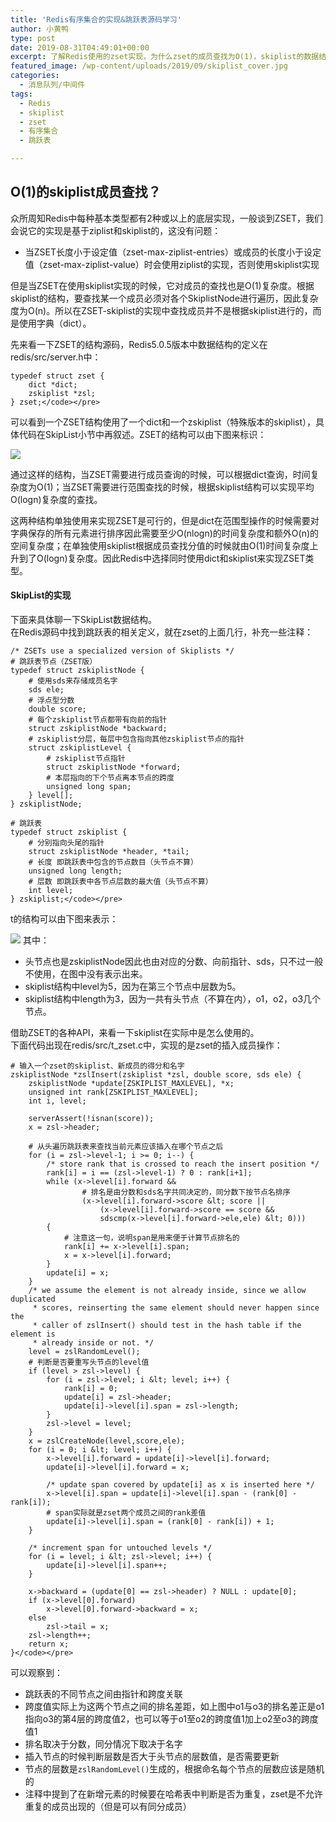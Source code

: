 ```yaml
---
title: 'Redis有序集合的实现&跳跃表源码学习'
author: 小黄鸭
type: post
date: 2019-08-31T04:49:01+00:00
excerpt: 了解Redis使用的zset实现，为什么zset的成员查找为O(1)，skiplist的数据结构和示例API源码
featured_image: /wp-content/uploads/2019/09/skiplist_cover.jpg
categories:
  - 消息队列/中间件
tags:
  - Redis
  - skiplist
  - zset
  - 有序集合
  - 跳跃表

---
```

## O(1)的skiplist成员查找？

众所周知Redis中每种基本类型都有2种或以上的底层实现，一般谈到ZSET，我们会说它的实现是基于ziplist和skiplist的，这没有问题：

  * 当ZSET长度小于设定值（zset-max-ziplist-entries）或成员的长度小于设定值（zset-max-ziplist-value）时会使用ziplist的实现，否则使用skiplist实现

但是当ZSET在使用skiplist实现的时候，它对成员的查找也是O(1)复杂度。根据skiplist的结构，要查找某一个成员必须对各个SkiplistNode进行遍历，因此复杂度为O(n)。所以在ZSET-skiplist的实现中查找成员并不是根据skiplist进行的，而是使用字典（dict）。

先来看一下ZSET的结构源码，Redis5.0.5版本中数据结构的定义在redis/src/server.h中：

```
typedef struct zset {
    dict *dict;
    zskiplist *zsl;
} zset;</code></pre>

```
可以看到一个ZSET结构使用了一个dict和一个zskiplist（特殊版本的skiplist），具体代码在SkipList小节中再叙述。ZSET的结构可以由下图来标识：

![](../2019/09/ZSET-skiplist.jpg)
  
通过这样的结构，当ZSET需要进行成员查询的时候，可以根据dict查询，时间复杂度为O(1)；当ZSET需要进行范围查找的时候，根据skiplist结构可以实现平均O(logn)复杂度的查找。

这两种结构单独使用来实现ZSET是可行的，但是dict在范围型操作的时候需要对字典保存的所有元素进行排序因此需要至少O(nlogn)的时间复杂度和额外O(n)的空间复杂度；在单独使用skiplist根据成员查找分值的时候就由O(1)时间复杂度上升到了O(logn)复杂度。因此Redis中选择同时使用dict和skiplist来实现ZSET类型。

#### SkipList的实现

下面来具体聊一下SkipList数据结构。  
在Redis源码中找到跳跃表的相关定义，就在zset的上面几行，补充一些注释：

```
/* ZSETs use a specialized version of Skiplists */
# 跳跃表节点（ZSET版）
typedef struct zskiplistNode {
    # 使用sds来存储成员名字
    sds ele;
    # 浮点型分数
    double score;
    # 每个zskiplist节点都带有向前的指针
    struct zskiplistNode *backward;
    # zskiplist分层，每层中包含指向其他zskiplist节点的指针
    struct zskiplistLevel {
        # zskiplist节点指针
        struct zskiplistNode *forward;
        # 本层指向的下个节点离本节点的跨度
        unsigned long span;
    } level[];
} zskiplistNode;

# 跳跃表
typedef struct zskiplist {
    # 分别指向头尾的指针
    struct zskiplistNode *header, *tail;
    # 长度 即跳跃表中包含的节点数目（头节点不算）
    unsigned long length;
    # 层数 即跳跃表中各节点层数的最大值（头节点不算）
    int level;
} zskiplist;</code></pre>

```
t的结构可以由下图来表示：

![](../2019/09/image-4.png)
其中：

  * 头节点也是zskiplistNode因此也由对应的分数、向前指针、sds，只不过一般不使用，在图中没有表示出来。
  * skiplist结构中level为5，因为在第三个节点中层数为5。
  * skiplist结构中length为3，因为一共有头节点（不算在内），o1，o2，o3几个节点。

借助ZSET的各种API，来看一下skiplist在实际中是怎么使用的。  
下面代码出现在redis/src/t_zset.c中，实现的是zset的插入成员操作：

```
# 输入一个zset的skiplist、新成员的得分和名字
zskiplistNode *zslInsert(zskiplist *zsl, double score, sds ele) {    
    zskiplistNode *update[ZSKIPLIST_MAXLEVEL], *x;
    unsigned int rank[ZSKIPLIST_MAXLEVEL];
    int i, level;

    serverAssert(!isnan(score));
    x = zsl->header;

    # 从头遍历跳跃表来查找当前元素应该插入在哪个节点之后
    for (i = zsl->level-1; i >= 0; i--) {
        /* store rank that is crossed to reach the insert position */
        rank[i] = i == (zsl->level-1) ? 0 : rank[i+1];
        while (x->level[i].forward &&
                # 排名是由分数和sds名字共同决定的，同分数下按节点名排序
                (x->level[i].forward->score &lt; score ||
                    (x->level[i].forward->score == score &&
                    sdscmp(x->level[i].forward->ele,ele) &lt; 0)))
        {
            # 注意这一句，说明span是用来便于计算节点排名的
            rank[i] += x->level[i].span;
            x = x->level[i].forward;
        }
        update[i] = x;
    }
    /* we assume the element is not already inside, since we allow duplicated
     * scores, reinserting the same element should never happen since the
     * caller of zslInsert() should test in the hash table if the element is
     * already inside or not. */
    level = zslRandomLevel();
    # 判断是否要重写头节点的level值
    if (level > zsl->level) {
        for (i = zsl->level; i &lt; level; i++) {
            rank[i] = 0;
            update[i] = zsl->header;
            update[i]->level[i].span = zsl->length;
        }
        zsl->level = level;
    }
    x = zslCreateNode(level,score,ele);
    for (i = 0; i &lt; level; i++) {
        x->level[i].forward = update[i]->level[i].forward;
        update[i]->level[i].forward = x;

        /* update span covered by update[i] as x is inserted here */
        x->level[i].span = update[i]->level[i].span - (rank[0] - rank[i]);
        # span实际就是zset两个成员之间的rank差值
        update[i]->level[i].span = (rank[0] - rank[i]) + 1;
    }

    /* increment span for untouched levels */
    for (i = level; i &lt; zsl->level; i++) {
        update[i]->level[i].span++;
    }

    x->backward = (update[0] == zsl->header) ? NULL : update[0];
    if (x->level[0].forward)
        x->level[0].forward->backward = x;
    else
        zsl->tail = x;
    zsl->length++;
    return x;
}</code></pre>

```
可以观察到：

  * 跳跃表的不同节点之间由指针和跨度关联
  * 跨度值实际上为这两个节点之间的排名差距，如上图中o1与o3的排名差正是o1指向o3的第4层的跨度值2，也可以等于o1至o2的跨度值1加上o2至o3的跨度值1
  * 排名取决于分数，同分情况下取决于名字
  * 插入节点的时候判断层数是否大于头节点的层数值，是否需要更新
  * 节点的层数是`zslRandomLevel()`生成的，根据命名每个节点的层数应该是随机的
  * 注释中提到了在新增元素的时候要在哈希表中判断是否为重复，zset是不允许重复的成员出现的（但是可以有同分成员）